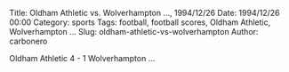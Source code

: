 Title: Oldham Athletic vs. Wolverhampton …, 1994/12/26
Date: 1994/12/26 00:00
Category: sports
Tags: football, football scores, Oldham Athletic, Wolverhampton …
Slug: oldham-athletic-vs-wolverhampton
Author: carbonero


Oldham Athletic 4 - 1 Wolverhampton …
